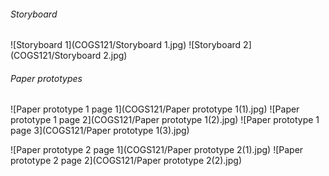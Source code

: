 ###### Storyboard
![Storyboard 1](COGS121/Storyboard 1.jpg)
![Storyboard 2](COGS121/Storyboard 2.jpg)


###### Paper prototypes
![Paper prototype 1 page 1](COGS121/Paper prototype 1(1).jpg)
![Paper prototype 1 page 2](COGS121/Paper prototype 1(2).jpg)
![Paper prototype 1 page 3](COGS121/Paper prototype 1(3).jpg)

![Paper prototype 2 page 1](COGS121/Paper prototype 2(1).jpg)
![Paper prototype 2 page 2](COGS121/Paper prototype 2(2).jpg)
